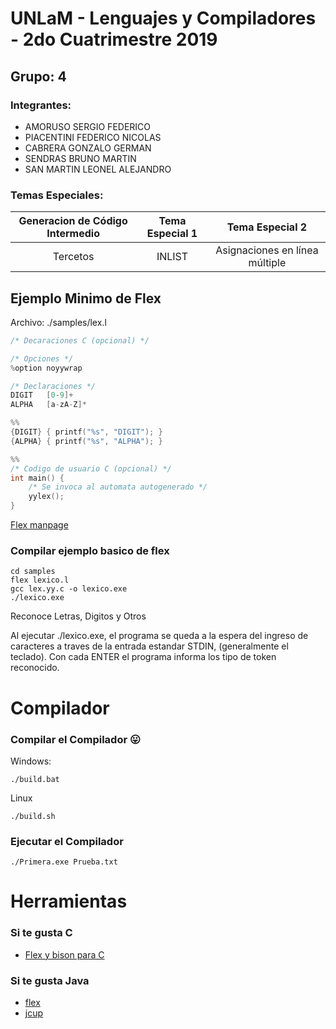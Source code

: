 # UNLaM - Lenguajes y Compiladores - 2do Cuatrimestre 2019

## Grupo: 4
### Integrantes:
- AMORUSO SERGIO FEDERICO
- PIACENTINI FEDERICO NICOLAS
- CABRERA GONZALO GERMAN
- SENDRAS BRUNO MARTIN
- SAN MARTIN LEONEL ALEJANDRO

### Temas Especiales:

|Generacion de Código Intermedio|Tema Especial 1|Tema Especial 2|
|:---:|:---:|:---:|
|Tercetos|INLIST|Asignaciones en línea múltiple|


## Ejemplo Minimo de Flex

Archivo: ./samples/lex.l
```c
/* Decaraciones C (opcional) */

/* Opciones */
%option noyywrap

/* Declaraciones */
DIGIT	[0-9]+
ALPHA	[a-zA-Z]*

%%
{DIGIT} { printf("%s", "DIGIT"); }
{ALPHA} { printf("%s", "ALPHA"); }

%%
/* Codigo de usuario C (opcional) */
int main() {
    /* Se invoca al automata autogenerado */
	yylex();
}
```
[Flex manpage](http://dinosaur.compilertools.net/flex/manpage.html)

### Compilar ejemplo basico de flex
```
cd samples
flex lexico.l
gcc lex.yy.c -o lexico.exe
./lexico.exe
```
Reconoce Letras, Digitos y Otros

Al ejecutar ./lexico.exe, el programa se queda a la espera del ingreso de caracteres a traves de la entrada estandar STDIN, (generalmente el teclado). Con cada ENTER el programa informa los tipo de token reconocido.

# Compilador

### Compilar el Compilador 😛
Windows:
```
./build.bat
```

Linux
```
./build.sh
```

### Ejecutar el Compilador
```
./Primera.exe Prueba.txt
```


# Herramientas
### Si te gusta C
- [Flex y bison para C](https://sites.google.com/view/lycunlam/compilador/herramientas)

### Si te gusta Java
- [flex](https://jflex.de/manual.html)
- [jcup](http://www2.cs.tum.edu/projects/cup/index.php)
